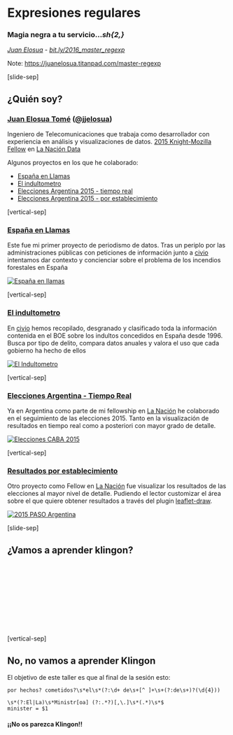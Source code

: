 # Expresiones regulares
### Magia negra a tu servicio..._sh{2,}_

_[Juan Elosua][blog]_ - _[bit.ly/2016_master_regexp][slides]_

[blog]: http://www.juanelosua.com
[slides]: http://bit.ly/2016_master_regexp

Note: https://juanelosua.titanpad.com/master-regexp

[slide-sep]

## ¿Quién soy?

### [Juan Elosua Tomé][blog] ([@jjelosua][twitter])

Ingeniero de Telecomunicaciones que trabaja como desarrollador con experiencia en análisis y visualizaciones de datos. [2015 Knight-Mozilla Fellow][fellow] en [La Nación Data][lndata]

Algunos proyectos en los que he colaborado:
* <a target="_blank" href="http://www.espanaenllamas.es">España en Llamas</a>
* <a target="_blank" href="http://www.elindultometro.es">El indultometro</a>
* <a target="_blank" href="http://www.lanacion.com.ar/1846694-elecciones-2015-mapa-de-resultados-del-ballottage-por-provincia-municipio-y-comuna">Elecciones Argentina 2015 - tiempo real</a>
* <a target="_blank" href="http://www.lanacion.com.ar/1848689-como-fue-el-resultado-del-ballottage-en-la-escuela-donde-votaste">Elecciones Argentina 2015 - por establecimiento</a>

[blog]: http://www.juanelosua.com
[twitter]: https://twitter.com/jjelosua
[fellow]: http://opennews.org/what/fellowships/2015meet
[lndata]: http://www.lanacion.com.ar/data

[vertical-sep]

### <a target="_blank" href="http://www.espanaenllamas.es">España en Llamas</a>

Este fue mi primer proyecto de periodismo de datos. Tras un periplo por las administraciones públicas con peticiones de información junto a [civio][civio] intentamos dar contexto y concienciar sobre el problema de los incendios forestales en España

<!-- .element: class="proj_desc"-->

<a target="_blank" href="http://www.espanaenllamas.es">
    <img alt="España en llamas" class="img_60" data-src="images/proj_eel.jpg"></img>
</a>

[civio]: http://civio.es

[vertical-sep]

### <a target="_blank" href="http://www.elindultometro.es">El indultometro</a>

En [civio][civio] hemos recopilado, desgranado y clasificado toda la información contenida en el BOE sobre los indultos concedidos en España desde 1996. Busca por tipo de delito, compara datos anuales y valora el uso que cada gobierno ha hecho de ellos

<!-- .element: class="proj_desc"-->

<a target="_blank" href="http://www.elindultometro.es">
    <img alt="El Indultometro" class="img_60" data-src="images/proj_EI.jpg"></img>
</a>

[civio]: http://civio.es

[vertical-sep]

### <a target="_blank" href="http://www.lanacion.com.ar/1846694-elecciones-2015-mapa-de-resultados-del-ballottage-por-provincia-municipio-y-comuna">Elecciones Argentina - Tiempo Real</a>

Ya en Argentina como parte de mi fellowship en [La Nación][lanacion] he colaborado en el seguimiento de las elecciones 2015. Tanto en la visualización de resultados en tiempo real como a posteriori con mayor grado de detalle.

<!-- .element: class="proj_desc"-->

<a target="_blank" href="http://www.lanacion.com.ar/1846694-elecciones-2015-mapa-de-resultados-del-ballottage-por-provincia-municipio-y-comuna">
    <img alt="Elecciones CABA 2015" class="img_60" data-src="images/proj_arg_live.jpg"></img>
</a>

[lanacion]: http://www.lanacion.com.ar/

[vertical-sep]

### <a target="_blank" href="http://www.lanacion.com.ar/1848689-como-fue-el-resultado-del-ballottage-en-la-escuela-donde-votaste">Resultados por establecimiento</a>

Otro proyecto como Fellow en [La Nación][lanacion] fue visualizar los resultados de las elecciones al mayor nivel de detalle. Pudiendo el lector customizar el área sobre el que quiere obtener resultados a través del plugin [leaflet-draw](https://github.com/Leaflet/Leaflet.draw).

<!-- .element: class="proj_desc"-->

<a target="_blank" href="http://www.lanacion.com.ar/1848689-como-fue-el-resultado-del-ballottage-en-la-escuela-donde-votaste">
    <img alt="2015 PASO Argentina" class="img_60" data-src="images/proj_arg_detailed.jpg"></img>
</a>

[lanacion]: http://www.lanacion.com.ar/

[slide-sep]

## ¿Vamos a aprender klingon?

<iframe class="stretch" data-src="https://www.youtube.com/embed/3g_97I3AGtI" frameborder="0" allowfullscreen></iframe>

[vertical-sep]

## No, no vamos a aprender Klingon

El objetivo de este taller es que al final de la sesión esto:

```
por hechos? cometidos?\s*el\s*(?:\d+ de\s+[^ ]+\s+(?:de\s+)?(\d{4}))

\s*(?:El|La)\s*Ministr[oa] (?:.*?)[,\.]\s*(.*)\s*$
minister = $1
```

#### ¡¡No os parezca Klingon!!